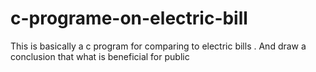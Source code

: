 # c-programe-on-electric-bill
This is basically a c program for comparing to electric bills . And draw a conclusion that what is beneficial for public
